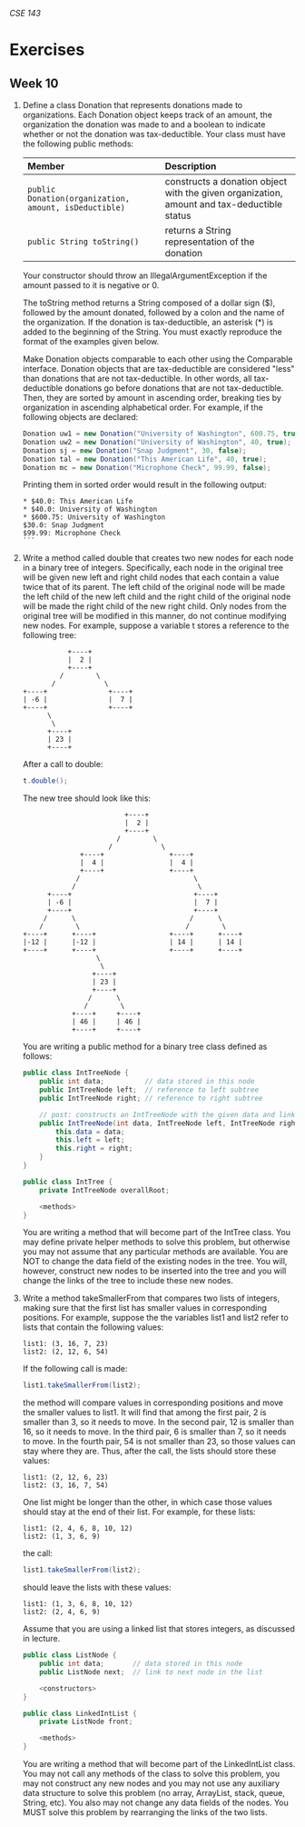 _CSE 143_
# Exercises
## Week 10

1. Define a class Donation that represents donations made to organizations. Each Donation object keeps track of an amount, the organization the donation was made to and a boolean to indicate whether or not the donation was tax-deductible. Your class must have the following public methods:

	| Member | Description |
	| :--- | :--- |
	| `public Donation(organization, amount, isDeductible)` | constructs a donation object with the given organization, amount and tax-deductible status |
	| `public String toString()` | returns a String representation of the donation |

	Your constructor should throw an IllegalArgumentException if the amount passed to it is negative or 0.

	The toString method returns a String composed of a dollar sign ($), followed by the amount donated, followed by a colon and the name of the organization. If the donation is tax-deductible, an asterisk (*) is added to the beginning of the String. You must exactly reproduce the format of the examples given below.

	Make Donation objects comparable to each other using the Comparable<E> interface. Donation objects that are tax-deductible are considered "less" than donations that are not tax-deductible. In other words, all tax-deductible donations go before donations that are not tax-deductible. Then, they are sorted by amount in ascending order, breaking ties by organization in ascending alphabetical order. For example, if the following objects are declared:

	```java
	Donation uw1 = new Donation("University of Washington", 600.75, true);
	Donation uw2 = new Donation("University of Washington", 40, true);
	Donation sj = new Donation("Snap Judgment", 30, false);
	Donation tal = new Donation("This American Life", 40, true);
	Donation mc = new Donation("Microphone Check", 99.99, false);
	```

	Printing them in sorted order would result in the following output:

	````
	* $40.0: This American Life
	* $40.0: University of Washington
	* $600.75: University of Washington
	$30.0: Snap Judgment
	$99.99: Microphone Check
	```

1. Write a method called double that creates two new nodes for each node in a binary tree of integers. Specifically, each node in the original tree will be given new left and right child nodes that each contain a value twice that of its parent. The left child of the original node will be made the left child of the new left child and the right child of the original node will be made the right child of the new right child. Only nodes from the original tree will be modified in this manner, do not continue modifying new nodes. For example, suppose a variable t stores a reference to the following tree:

	```
	           +----+
	           |  2 |
	           +----+
	         /        \
	       /            \
	+----+               +----+
	| -6 |               |  7 |
	+----+               +----+
	      \                  
	       \                 
	      +----+             
	      | 23 |             
	      +----+ 
	```            

	After a call to double:

	```java
	t.double();
	```

	The new tree should look like this:

	```
	                         +----+
	                         |  2 |
	                         +----+
	                       /        \
	                     /            \
	              +----+                +----+
	              |  4 |                |  4 |
	              +----+                +----+
	             /                            \
	            /                              \
	      +----+                              +----+
	      | -6 |                              |  7 |
	      +----+                              +----+
	     /      \                            /      \             
	    /        \                          /        \     
	+----+      +----+                  +----+      +----+ 
	|-12 |      |-12 |                  | 14 |      | 14 | 
	+----+      +----+                  +----+      +----+ 
	                  \      
	                   \
	                 +----+
	                 | 23 |
	                 +----+
	                /      \      
	               /        \     
	            +----+     +----+ 
	            | 46 |     | 46 | 
	            +----+     +----+ 
	```

	You are writing a public method for a binary tree class defined as follows:

	```java
	public class IntTreeNode {
		public int data;          // data stored in this node
		public IntTreeNode left;  // reference to left subtree
		public IntTreeNode right; // reference to right subtree

		// post: constructs an IntTreeNode with the given data and links
		public IntTreeNode(int data, IntTreeNode left, IntTreeNode right) {
			this.data = data;
			this.left = left;
			this.right = right;
		}
	}

	public class IntTree {
		private IntTreeNode overallRoot;

		<methods>
	}
	```

	You are writing a method that will become part of the IntTree class. You may define private helper methods to solve this problem, but otherwise you may not assume that any particular methods are available. You are NOT to change the data field of the existing nodes in the tree. You will, however, construct new nodes to be inserted into the tree and you will change the links of the tree to include these new nodes.

1. Write a method takeSmallerFrom that compares two lists of integers, making sure that the first list has smaller values in corresponding positions. For example, suppose the the variables list1 and list2 refer to lists that contain the following values:

	```
	list1: (3, 16, 7, 23)
	list2: (2, 12, 6, 54)
	```

	If the following call is made:

	```java
	list1.takeSmallerFrom(list2);
	```

	the method will compare values in corresponding positions and move the smaller values to list1. It will find that among the first pair, 2 is smaller than 3, so it needs to move. In the second pair, 12 is smaller than 16, so it needs to move. In the third pair, 6 is smaller than 7, so it needs to move. In the fourth pair, 54 is not smaller than 23, so those values can stay where they are. Thus, after the call, the lists should store these values:

	```
	list1: (2, 12, 6, 23)
	list2: (3, 16, 7, 54)
	```

	One list might be longer than the other, in which case those values should stay at the end of their list. For example, for these lists:

	```
	list1: (2, 4, 6, 8, 10, 12)
	list2: (1, 3, 6, 9)
	```

	the call:

	```java
	list1.takeSmallerFrom(list2);
	```

	should leave the lists with these values:

	```
	list1: (1, 3, 6, 8, 10, 12)
	list2: (2, 4, 6, 9)
	```

	Assume that you are using a linked list that stores integers, as discussed in lecture.

	```java
	public class ListNode {
		public int data;       // data stored in this node
		public ListNode next;  // link to next node in the list

		<constructors>
	}

	public class LinkedIntList {
		private ListNode front;

		<methods>
	}
	```

	You are writing a method that will become part of the LinkedIntList class. You may not call any methods of the class to solve this problem, you may not construct any new nodes and you may not use any auxiliary data structure to solve this problem (no array, ArrayList, stack, queue, String, etc). You also may not change any data fields of the nodes. You MUST solve this problem by rearranging the links of the two lists.